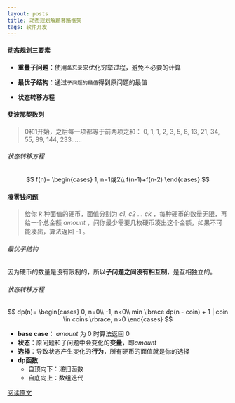 ```yaml
---
layout: posts
title: 动态规划解题套路框架
tags: 软件开发
---
```



#### 动态规划三要素

* **重叠子问题**：使用`备忘录`来优化穷举过程，避免不必要的计算

* **最优子结构**：通过`子问题的最值`得到原问题的最值

* **状态转移方程**



#### 斐波那契数列

>  0和1开始，之后每一项都等于前两项之和：
>  0, 1, 1, 2, 3, 5, 8, 13, 21, 34, 55, 89, 144, 233……



###### 状态转移方程

$$
f(n)=
\begin{cases}
1, n=1或2\\
f(n-1)+f(n-2)
\end{cases}
$$



#### 凑零钱问题

> 给你 *k* 种面值的硬币，面值分别为 *c1, c2 ... ck* ，每种硬币的数量无限，再给一个总金额  *amount* ，问你最少需要几枚硬币凑出这个金额，如果不可能凑出，算法返回 -1 。



###### 最优子结构

因为硬币的数量是没有限制的，所以**子问题之间没有相互制**，是互相独立的。



###### 状态转移方程

$$
dp(n)=
\begin{cases}
0, n=0\\
-1, n<0\\
min \lbrace dp(n - coin) + 1 | coin \in coins \rbrace, n>0
\end{cases}
$$

* **base case**： *amount* 为 0 时算法返回 0
* **状态**：原问题和子问题中会变化的**变量**，即*amount*
* **选择**：导致状态产生变化的**行为**，所有硬币的面值就是你的选择
* **dp函数**
  * 自顶向下：递归函数
  * 自底向上：数组迭代

[阅读原文](https://labuladong.gitbook.io/algo/di-ling-zhang-bi-du-xi-lie/dong-tai-gui-hua-xiang-jie-jin-jie)

